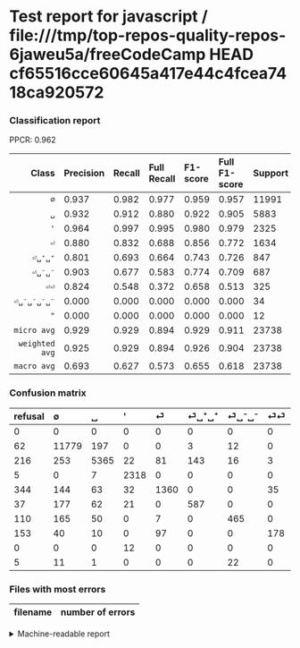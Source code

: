 # Test report for javascript / file:///tmp/top-repos-quality-repos-6jaweu5a/freeCodeCamp HEAD cf65516cce60645a417e44c4fcea7418ca920572

### Classification report

PPCR: 0.962

| Class | Precision | Recall | Full Recall | F1-score | Full F1-score | Support | Full Support | PPCR |
|------:|:----------|:-------|:------------|:---------|:---------|:--------|:-------------|:-----|
| `∅` | 0.937| 0.982| 0.977| 0.959| 0.957| 11991| 12053| 0.995 |
| `␣` | 0.932| 0.912| 0.880| 0.922| 0.905| 5883| 6099| 0.965 |
| `'` | 0.964| 0.997| 0.995| 0.980| 0.979| 2325| 2330| 0.998 |
| `⏎` | 0.880| 0.832| 0.688| 0.856| 0.772| 1634| 1978| 0.826 |
| `⏎␣⁺␣⁺` | 0.801| 0.693| 0.664| 0.743| 0.726| 847| 884| 0.958 |
| `⏎␣⁻␣⁻` | 0.903| 0.677| 0.583| 0.774| 0.709| 687| 797| 0.862 |
| `⏎⏎` | 0.824| 0.548| 0.372| 0.658| 0.513| 325| 478| 0.680 |
| `⏎␣⁻␣⁻␣⁻␣⁻` | 0.000| 0.000| 0.000| 0.000| 0.000| 34| 39| 0.872 |
| `"` | 0.000| 0.000| 0.000| 0.000| 0.000| 12| 12| 1.000 |
| `micro avg` | 0.929| 0.929| 0.894| 0.929| 0.911| 23738| 24670| 0.962 |
| `weighted avg` | 0.925| 0.929| 0.894| 0.926| 0.904| 23738| 24670| 0.962 |
| `macro avg` | 0.693| 0.627| 0.573| 0.655| 0.618| 23738| 24670| 0.962 |

### Confusion matrix

|refusal|  ∅| ␣| '| ⏎| ⏎␣⁺␣⁺| ⏎␣⁻␣⁻| ⏎⏎| "| ⏎␣⁻␣⁻␣⁻␣⁻| 
|:---|:---|:---|:---|:---|:---|:---|:---|:---|:---|
|0 |0 |0 |0 |0 |0 |0 |0 |0 |0 |
|62 |11779 |197 |0 |0 |3 |12 |0 |0 |0 |
|216 |253 |5365 |22 |81 |143 |16 |3 |0 |0 |
|5 |0 |7 |2318 |0 |0 |0 |0 |0 |0 |
|344 |144 |63 |32 |1360 |0 |0 |35 |0 |0 |
|37 |177 |62 |21 |0 |587 |0 |0 |0 |0 |
|110 |165 |50 |0 |7 |0 |465 |0 |0 |0 |
|153 |40 |10 |0 |97 |0 |0 |178 |0 |0 |
|0 |0 |0 |12 |0 |0 |0 |0 |0 |0 |
|5 |11 |1 |0 |0 |0 |22 |0 |0 |0 |

### Files with most errors

| filename | number of errors|
|:----:|:-----|

<details>
    <summary>Machine-readable report</summary>
```json
{
  "cl_report": {"\"": {"f1-score": 0.0, "precision": 0.0, "recall": 0.0, "support": 12}, "\u0027": {"f1-score": 0.9801268498942918, "precision": 0.9638253638253639, "recall": 0.9969892473118279, "support": 2325}, "macro avg": {"f1-score": 0.6546347357558234, "precision": 0.6934743669637086, "recall": 0.6267949765672955, "support": 23738}, "micro avg": {"f1-score": 0.9289746398180133, "precision": 0.9289746398180133, "recall": 0.9289746398180133, "support": 23738}, "weighted avg": {"f1-score": 0.9258329518913425, "precision": 0.9254069525770654, "recall": 0.9289746398180133, "support": 23738}, "\u2205": {"f1-score": 0.9592019543973942, "precision": 0.93714694884239, "recall": 0.9823200733883746, "support": 11991}, "\u23ce": {"f1-score": 0.855614973262032, "precision": 0.8802588996763754, "recall": 0.8323133414932681, "support": 1634}, "\u23ce\u23ce": {"f1-score": 0.6580406654343809, "precision": 0.8240740740740741, "recall": 0.5476923076923077, "support": 325}, "\u23ce\u2423\u207a\u2423\u207a": {"f1-score": 0.7430379746835443, "precision": 0.800818553888131, "recall": 0.693034238488784, "support": 847}, "\u23ce\u2423\u207b\u2423\u207b": {"f1-score": 0.7737104825291182, "precision": 0.9029126213592233, "recall": 0.6768558951965066, "support": 687}, "\u23ce\u2423\u207b\u2423\u207b\u2423\u207b\u2423\u207b": {"f1-score": 0.0, "precision": 0.0, "recall": 0.0, "support": 34}, "\u2423": {"f1-score": 0.9219797216016498, "precision": 0.9322328410078193, "recall": 0.9119496855345912, "support": 5883}},
  "cl_report_full": {"\"": {"f1-score": 0.0, "precision": 0.0, "recall": 0.0, "support": 12}, "\u0027": {"f1-score": 0.9790918690601901, "precision": 0.9638253638253639, "recall": 0.9948497854077253, "support": 2330}, "macro avg": {"f1-score": 0.6178858955570286, "precision": 0.6934743669637086, "recall": 0.5732424924090523, "support": 24670}, "micro avg": {"f1-score": 0.9110890761857544, "precision": 0.9289746398180133, "recall": 0.8938792055127686, "support": 24670}, "weighted avg": {"f1-score": 0.9044685128065404, "precision": 0.9237712947403649, "recall": 0.8938792055127686, "support": 24670}, "\u2205": {"f1-score": 0.9567866135975958, "precision": 0.93714694884239, "recall": 0.9772670704388949, "support": 12053}, "\u23ce": {"f1-score": 0.7720692591541299, "precision": 0.8802588996763754, "recall": 0.6875631951466128, "support": 1978}, "\u23ce\u23ce": {"f1-score": 0.5129682997118156, "precision": 0.8240740740740741, "recall": 0.3723849372384937, "support": 478}, "\u23ce\u2423\u207a\u2423\u207a": {"f1-score": 0.7260358688930117, "precision": 0.800818553888131, "recall": 0.6640271493212669, "support": 884}, "\u23ce\u2423\u207b\u2423\u207b": {"f1-score": 0.708841463414634, "precision": 0.9029126213592233, "recall": 0.5834378920953576, "support": 797}, "\u23ce\u2423\u207b\u2423\u207b\u2423\u207b\u2423\u207b": {"f1-score": 0.0, "precision": 0.0, "recall": 0.0, "support": 39}, "\u2423": {"f1-score": 0.9051796861818796, "precision": 0.9322328410078193, "recall": 0.8796524020331202, "support": 6099}},
  "ppcr": 0.9622213214430483
}
```
</details>
